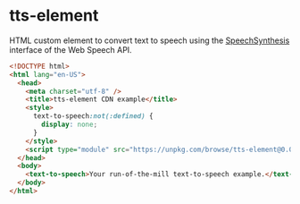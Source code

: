 # tts-element

HTML custom element to convert text to speech using the [SpeechSynthesis](https://developer.mozilla.org/en-US/docs/Web/API/SpeechSynthesis) interface of the Web Speech API.

```html
<!DOCTYPE html>
<html lang="en-US">
  <head>
    <meta charset="utf-8" />
    <title>tts-element CDN example</title>
    <style>
      text-to-speech:not(:defined) {
        display: none;
      }
    </style>
    <script type="module" src="https://unpkg.com/browse/tts-element@0.0.2-beta/dist/text-to-speech/defined.js"></script>
  </head>
  <body>
    <text-to-speech>Your run-of-the-mill text-to-speech example.</text-to-speech>
  </body>
</html>
```
